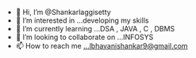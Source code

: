 - 👋 Hi, I’m @Shankarlaggisetty
- 👀 I’m interested in ...developing my skills 
- 🌱 I’m currently learning ...DSA , JAVA , C , DBMS
- 💞️ I’m looking to collaborate on ...INFOSYS 
- 📫 How to reach me ...lbhavanishankar9@gmail.com

<!---
Shankarlaggisetty/Shankarlaggisetty is a ✨ special ✨ repository because its `README.md` (this file) appears on your GitHub profile.
You can click the Preview link to take a look at your changes.
--->

